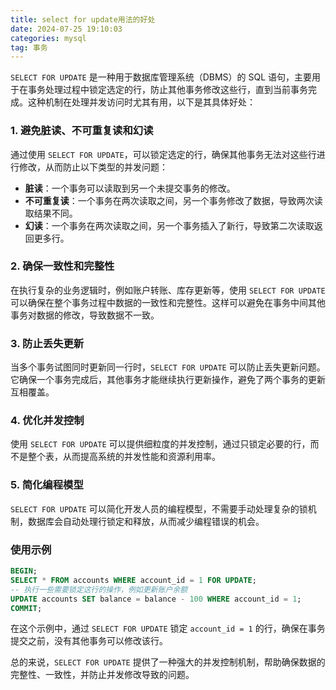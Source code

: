```yaml
---
title: select for update用法的好处
date: 2024-07-25 19:10:03
categories: mysql
tag: 事务
---
```

`SELECT FOR UPDATE` 是一种用于数据库管理系统（DBMS）的 SQL 语句，主要用于在事务处理过程中锁定选定的行，防止其他事务修改这些行，直到当前事务完成。这种机制在处理并发访问时尤其有用，以下是其具体好处：

### 1. **避免脏读、不可重复读和幻读**
通过使用 `SELECT FOR UPDATE`，可以锁定选定的行，确保其他事务无法对这些行进行修改，从而防止以下类型的并发问题：
- **脏读**：一个事务可以读取到另一个未提交事务的修改。
- **不可重复读**：一个事务在两次读取之间，另一个事务修改了数据，导致两次读取结果不同。
- **幻读**：一个事务在两次读取之间，另一个事务插入了新行，导致第二次读取返回更多行。

### 2. **确保一致性和完整性**
在执行复杂的业务逻辑时，例如账户转账、库存更新等，使用 `SELECT FOR UPDATE` 可以确保在整个事务过程中数据的一致性和完整性。这样可以避免在事务中间其他事务对数据的修改，导致数据不一致。

### 3. **防止丢失更新**
当多个事务试图同时更新同一行时，`SELECT FOR UPDATE` 可以防止丢失更新问题。它确保一个事务完成后，其他事务才能继续执行更新操作，避免了两个事务的更新互相覆盖。

### 4. **优化并发控制**
使用 `SELECT FOR UPDATE` 可以提供细粒度的并发控制，通过只锁定必要的行，而不是整个表，从而提高系统的并发性能和资源利用率。

### 5. **简化编程模型**
`SELECT FOR UPDATE` 可以简化开发人员的编程模型，不需要手动处理复杂的锁机制，数据库会自动处理行锁定和释放，从而减少编程错误的机会。

### 使用示例
```sql
BEGIN;
SELECT * FROM accounts WHERE account_id = 1 FOR UPDATE;
-- 执行一些需要锁定这行的操作，例如更新账户余额
UPDATE accounts SET balance = balance - 100 WHERE account_id = 1;
COMMIT;
```

在这个示例中，通过 `SELECT FOR UPDATE` 锁定 `account_id = 1` 的行，确保在事务提交之前，没有其他事务可以修改该行。

总的来说，`SELECT FOR UPDATE` 提供了一种强大的并发控制机制，帮助确保数据的完整性、一致性，并防止并发修改导致的问题。